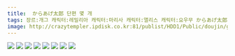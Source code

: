 ```yaml
---
title:  からあげ太郎 단편 몇 개
tags: 장르:개그 캐릭터:레밀리아 캐릭터:마리사 캐릭터:앨리스 캐릭터:요우무 からあげ太郎 동방_웹코믹
image: http://crazytempler.ipdisk.co.kr:81/publist/HDD1/Public/doujin/ghap/5547/001.jpg
---
```

<img src="http://crazytempler.ipdisk.co.kr:81/publist/HDD1/Public/doujin/ghap/5547/001.jpg">
<img src="http://crazytempler.ipdisk.co.kr:81/publist/HDD1/Public/doujin/ghap/5547/002.jpg">
<img src="http://crazytempler.ipdisk.co.kr:81/publist/HDD1/Public/doujin/ghap/5547/003.jpg">
<img src="http://crazytempler.ipdisk.co.kr:81/publist/HDD1/Public/doujin/ghap/5547/004.jpg">
<img src="http://crazytempler.ipdisk.co.kr:81/publist/HDD1/Public/doujin/ghap/5547/005.jpg">
<img src="http://crazytempler.ipdisk.co.kr:81/publist/HDD1/Public/doujin/ghap/5547/006.jpg">
<img src="http://crazytempler.ipdisk.co.kr:81/publist/HDD1/Public/doujin/ghap/5547/007.jpg">
<img src="http://crazytempler.ipdisk.co.kr:81/publist/HDD1/Public/doujin/ghap/5547/008.jpg">
